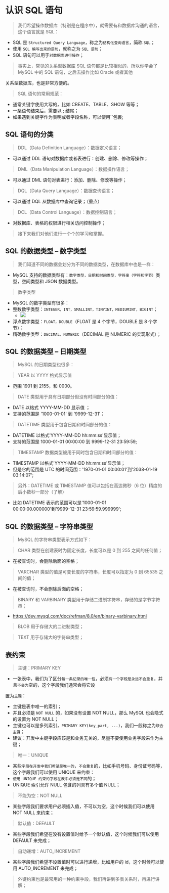 # 认识 SQL 语句

> 我们希望操作数据库（特别是在程序中），就需要有和数据库沟通的语言，这个语言就是 SQL：

- SQL 是 `Structured Query Language`，称之为`结构化查询语言`，简称 `SQL`；
- 使用 `SQL 编写出来的语句`，就称之为 `SQL 语句`；
- SQL 语句可以用于`对数据库进行操作`；

> 事实上，常见的关系型数据库 SQL 语句都是比较相似的，所以你学会了 MySQL 中的 SQL 语句，之后去操作比如 Oracle 或者其他

关系型数据库，也是非常方便的。

> SQL 语句的常用规范：

- 通常关键字使用大写的，比如 CREATE、TABLE、SHOW 等等；
- 一条语句结束后，需要以 ; 结尾；
- 如果遇到关键字作为表明或者字段名称，可以使用``包裹;

## SQL 语句的分类

> DDL（Data Definition Language）：数据定义语言；

- 可以通过 DDL 语句对数据库或者表进行：创建、删除、修改等操作；

> DML（Data Manipulation Language）：数据操作语言；

- 可以通过 DML 语句对表进行：添加、删除、修改等操作；

> DQL（Data Query Language）：数据查询语言；

- 可以通过 DQL 从数据库中查询记录；（重点）

> DCL（Data Control Language）：数据控制语言；

- 对数据库、表格的权限进行相关访问控制操作；

> 接下来我们对他们进行一个个的学习和掌握。

## SQL 的数据类型 – 数字类型

> 我们知道不同的数据会划分为不同的数据类型，在数据库中也是一样：

- MySQL 支持的数据类型有：`数字类型，日期和时间类型，字符串（字符和字节）`类型，空间类型和 JSON 数据类型。

> 数字类型

- MySQL 的数字类型有很多：
- 整数数字类型：`INTEGER，INT，SMALLINT，TINYINT，MEDIUMINT，BIGINT`；
  - ![](https://img.xbin.cn/images/2023/10/07-01-14-305014.png)
- 浮点数字类型：`FLOAT，DOUBLE`（FLOAT 是 4 个字节，DOUBLE 是 8 个字节）；
- 精确数字类型：`DECIMAL，NUMERIC`（DECIMAL 是 NUMERIC 的实现形式）；

## SQL 的数据类型 – 日期类型

> MySQL 的日期类型也很多：

> YEAR 以 YYYY 格式显示值

- 范围 1901 到 2155，和 0000。

> DATE 类型用于具有日期部分但没有时间部分的值：

- DATE 以格式 YYYY-MM-DD 显示值 ；
- 支持的范围是 '1000-01-01' 到 '9999-12-31'；

> DATETIME 类型用于包含日期和时间部分的值：

- DATETIME 以格式'YYYY-MM-DD hh:mm:ss'显示值；
- 支持的范围是 1000-01-01 00:00:00 到 9999-12-31 23:59:59;

> TIMESTAMP 数据类型被用于同时包含日期和时间部分的值：

- TIMESTAMP 以格式'YYYY-MM-DD hh:mm:ss'显示值；
- 但是它的范围是 UTC 的时间范围：'1970-01-01 00:00:01'到'2038-01-19 03:14:07';

> 另外：DATETIME 或 TIMESTAMP 值可以包括在高达微秒（6 位）精度的后小数秒一部分（了解）

- 比如 DATETIME 表示的范围可以是'1000-01-01 00:00:00.000000'到'9999-12-31 23:59:59.999999';

## SQL 的数据类型 – 字符串类型

> MySQL 的字符串类型表示方式如下：

> CHAR 类型在创建表时为固定长度，长度可以是 0 到 255 之间的任何值；

- 在被查询时，会删除后面的空格；

> VARCHAR 类型的值是可变长度的字符串，长度可以指定为 0 到 65535 之间的值；

- 在被查询时，不会删除后面的空格；

> BINARY 和 VARBINARY 类型用于存储二进制字符串，存储的是字节字符串；

- https://dev.mysql.com/doc/refman/8.0/en/binary-varbinary.html

> BLOB 用于存储大的二进制类型；

> TEXT 用于存储大的字符串类型；

## 表约束

> 主键：PRIMARY KEY

- 一张表中，我们为了区分`每一条记录的唯一性`，必须`有一个字段是永远不会重复`，并且`不会为`空的，这个字段我们通常会将它设

置为`主键`：

- 主键是表中唯一的索引；
- 并且必须是 `NOT NULL` 的，如果没有设置 NOT NULL，那么 MySQL 也会隐式的设置为 NOT NULL；
- 主键也可以是多列索引，`PRIMARY KEY(key_part, ...)`，我们一般称之为`联合主键`；
- 建议：开发中主键字段应该是和业务无关的，尽量不要使用业务字段来作为主键；

> 唯一：UNIQUE

- 某些`字段在开发中我们希望是唯一的`，`不会重复`的，比如手机号码、身份证号码等，这个字段我们可以使用 UNIQUE 来约束：
- `使用 UNIQUE 约束的字段在表中必须是不同`的；
- UNIQUE 索引允许 NULL 包含的列具有多个值 NULL；

> 不能为空：NOT NULL

- 某些字段我们要求用户必须插入值，不可以为空，这个时候我们可以使用 NOT NULL 来约束；

> 默认值：DEFAULT

- 某些字段我们希望在没有设置值时给予一个默认值，这个时候我们可以使用 DEFAULT 来完成；

> 自动递增：AUTO_INCREMENT

- 某些字段我们希望不设置值时可以进行递增，比如用户的 id，这个时候可以使用 AUTO_INCREMENT 来完成；

> 外键约束也是最常用的一种约束手段，我们再讲到多表关系时，再进行讲解；
